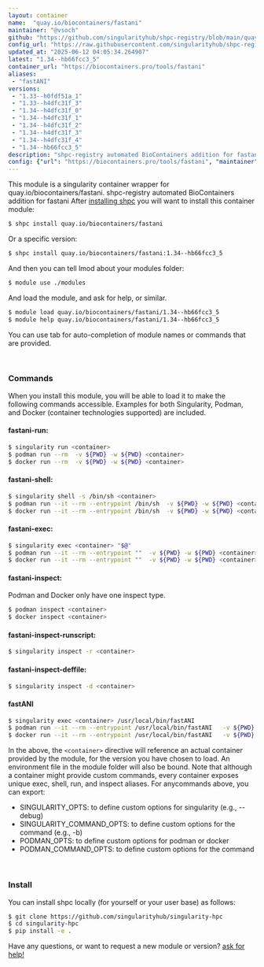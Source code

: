 ```yaml
---
layout: container
name:  "quay.io/biocontainers/fastani"
maintainer: "@vsoch"
github: "https://github.com/singularityhub/shpc-registry/blob/main/quay.io/biocontainers/fastani/container.yaml"
config_url: "https://raw.githubusercontent.com/singularityhub/shpc-registry/main/quay.io/biocontainers/fastani/container.yaml"
updated_at: "2025-06-12 04:05:34.264907"
latest: "1.34--hb66fcc3_5"
container_url: "https://biocontainers.pro/tools/fastani"
aliases:
 - "fastANI"
versions:
 - "1.33--h0fdf51a_1"
 - "1.33--h4dfc31f_3"
 - "1.34--h4dfc31f_0"
 - "1.34--h4dfc31f_1"
 - "1.34--h4dfc31f_2"
 - "1.34--h4dfc31f_3"
 - "1.34--h4dfc31f_4"
 - "1.34--hb66fcc3_5"
description: "shpc-registry automated BioContainers addition for fastani"
config: {"url": "https://biocontainers.pro/tools/fastani", "maintainer": "@vsoch", "description": "shpc-registry automated BioContainers addition for fastani", "latest": {"1.34--hb66fcc3_5": "sha256:1aa6615be04dedd4907a7bbce2b57938a42d5f94913b068c31cbcfd437e1130b"}, "tags": {"1.33--h0fdf51a_1": "sha256:4ba79083702b537aa7478c29870a41e651c3a1c9f6ed63fabd8fca6539686efe", "1.33--h4dfc31f_3": "sha256:d7e42634baa4c5518145a30ae5f43ca0c8bea3e07241047f3aea9a531953b1ff", "1.34--h4dfc31f_0": "sha256:49d9f3ecc1aea6a48f51918dd1b2b9cdc4683011f2eeb4956b5d7dd76d3fc0d8", "1.34--h4dfc31f_1": "sha256:a5ae728542a056b176687624664facc2ff2a7dd84b9c57d27f028a0211fa0d07", "1.34--h4dfc31f_2": "sha256:07a26bab4539918cce52988c39ebb3b0c56425a17c06fffe9f0e6970aff51b9d", "1.34--h4dfc31f_3": "sha256:9d3c0939e7e7cea0dc8fc6cb6a5916c80772c2db40507bee0f3792b1e0f3b683", "1.34--h4dfc31f_4": "sha256:43a7891b49222ab831eec6d6ed1de82e0cd415a34516a673e1a81f7ec181749b", "1.34--hb66fcc3_5": "sha256:1aa6615be04dedd4907a7bbce2b57938a42d5f94913b068c31cbcfd437e1130b"}, "docker": "quay.io/biocontainers/fastani", "aliases": {"fastANI": "/usr/local/bin/fastANI"}}
---
```


This module is a singularity container wrapper for quay.io/biocontainers/fastani.
shpc-registry automated BioContainers addition for fastani
After [installing shpc](#install) you will want to install this container module:


```bash
$ shpc install quay.io/biocontainers/fastani
```

Or a specific version:

```bash
$ shpc install quay.io/biocontainers/fastani:1.34--hb66fcc3_5
```

And then you can tell lmod about your modules folder:

```bash
$ module use ./modules
```

And load the module, and ask for help, or similar.

```bash
$ module load quay.io/biocontainers/fastani/1.34--hb66fcc3_5
$ module help quay.io/biocontainers/fastani/1.34--hb66fcc3_5
```

You can use tab for auto-completion of module names or commands that are provided.

<br>

### Commands

When you install this module, you will be able to load it to make the following commands accessible.
Examples for both Singularity, Podman, and Docker (container technologies supported) are included.

#### fastani-run:

```bash
$ singularity run <container>
$ podman run --rm  -v ${PWD} -w ${PWD} <container>
$ docker run --rm  -v ${PWD} -w ${PWD} <container>
```

#### fastani-shell:

```bash
$ singularity shell -s /bin/sh <container>
$ podman run --it --rm --entrypoint /bin/sh  -v ${PWD} -w ${PWD} <container>
$ docker run --it --rm --entrypoint /bin/sh  -v ${PWD} -w ${PWD} <container>
```

#### fastani-exec:

```bash
$ singularity exec <container> "$@"
$ podman run --it --rm --entrypoint ""  -v ${PWD} -w ${PWD} <container> "$@"
$ docker run --it --rm --entrypoint ""  -v ${PWD} -w ${PWD} <container> "$@"
```

#### fastani-inspect:

Podman and Docker only have one inspect type.

```bash
$ podman inspect <container>
$ docker inspect <container>
```

#### fastani-inspect-runscript:

```bash
$ singularity inspect -r <container>
```

#### fastani-inspect-deffile:

```bash
$ singularity inspect -d <container>
```


#### fastANI

```bash
$ singularity exec <container> /usr/local/bin/fastANI
$ podman run --it --rm --entrypoint /usr/local/bin/fastANI   -v ${PWD} -w ${PWD} <container> -c " $@"
$ docker run --it --rm --entrypoint /usr/local/bin/fastANI   -v ${PWD} -w ${PWD} <container> -c " $@"
```



In the above, the `<container>` directive will reference an actual container provided
by the module, for the version you have chosen to load. An environment file in the
module folder will also be bound. Note that although a container
might provide custom commands, every container exposes unique exec, shell, run, and
inspect aliases. For anycommands above, you can export:

 - SINGULARITY_OPTS: to define custom options for singularity (e.g., --debug)
 - SINGULARITY_COMMAND_OPTS: to define custom options for the command (e.g., -b)
 - PODMAN_OPTS: to define custom options for podman or docker
 - PODMAN_COMMAND_OPTS: to define custom options for the command

<br>

### Install

You can install shpc locally (for yourself or your user base) as follows:

```bash
$ git clone https://github.com/singularityhub/singularity-hpc
$ cd singularity-hpc
$ pip install -e .
```

Have any questions, or want to request a new module or version? [ask for help!](https://github.com/singularityhub/singularity-hpc/issues)